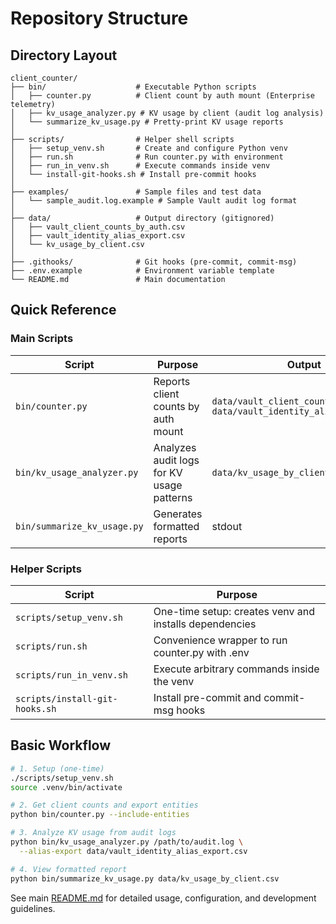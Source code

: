 # Repository Structure

## Directory Layout

```
client_counter/
├── bin/                    # Executable Python scripts
│   ├── counter.py          # Client count by auth mount (Enterprise telemetry)
│   ├── kv_usage_analyzer.py # KV usage by client (audit log analysis)
│   └── summarize_kv_usage.py # Pretty-print KV usage reports
│
├── scripts/                # Helper shell scripts
│   ├── setup_venv.sh       # Create and configure Python venv
│   ├── run.sh              # Run counter.py with environment
│   ├── run_in_venv.sh      # Execute commands inside venv
│   └── install-git-hooks.sh # Install pre-commit hooks
│
├── examples/               # Sample files and test data
│   └── sample_audit.log.example # Sample Vault audit log format
│
├── data/                   # Output directory (gitignored)
│   ├── vault_client_counts_by_auth.csv
│   ├── vault_identity_alias_export.csv
│   └── kv_usage_by_client.csv
│
├── .githooks/              # Git hooks (pre-commit, commit-msg)
├── .env.example            # Environment variable template
└── README.md               # Main documentation
```

## Quick Reference

### Main Scripts

| Script | Purpose | Output |
|--------|---------|--------|
| `bin/counter.py` | Reports client counts by auth mount | `data/vault_client_counts_by_auth.csv`<br>`data/vault_identity_alias_export.csv` |
| `bin/kv_usage_analyzer.py` | Analyzes audit logs for KV usage patterns | `data/kv_usage_by_client.csv` |
| `bin/summarize_kv_usage.py` | Generates formatted reports | stdout |

### Helper Scripts

| Script | Purpose |
|--------|---------|
| `scripts/setup_venv.sh` | One-time setup: creates venv and installs dependencies |
| `scripts/run.sh` | Convenience wrapper to run counter.py with .env |
| `scripts/run_in_venv.sh` | Execute arbitrary commands inside the venv |
| `scripts/install-git-hooks.sh` | Install pre-commit and commit-msg hooks |

## Basic Workflow

```bash
# 1. Setup (one-time)
./scripts/setup_venv.sh
source .venv/bin/activate

# 2. Get client counts and export entities
python bin/counter.py --include-entities

# 3. Analyze KV usage from audit logs
python bin/kv_usage_analyzer.py /path/to/audit.log \
  --alias-export data/vault_identity_alias_export.csv

# 4. View formatted report
python bin/summarize_kv_usage.py data/kv_usage_by_client.csv
```

See main [README.md](../README.md) for detailed usage, configuration, and development guidelines.

